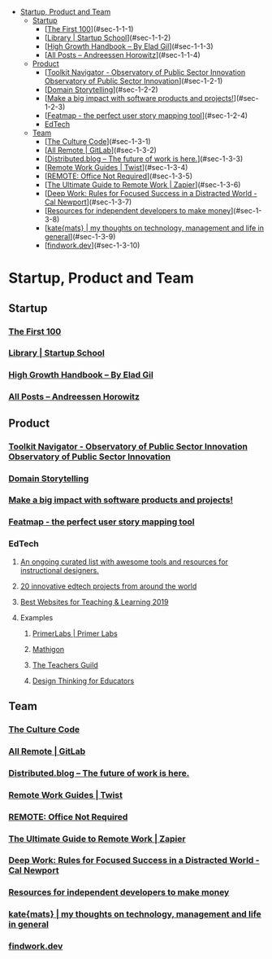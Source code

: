 - [Startup, Product and Team](#sec-1)
  - [Startup](#sec-1-1)
    - [[The First 100](https://first100.yobenlee.com/)](#sec-1-1-1)
    - [[Library | Startup School](https://www.startupschool.org/library)](#sec-1-1-2)
    - [[High Growth Handbook – By Elad Gil](http://growth.eladgil.com/)](#sec-1-1-3)
    - [[All Posts – Andreessen Horowitz](https://a16z.com/posts/)](#sec-1-1-4)
  - [Product](#sec-1-2)
    - [[Toolkit Navigator - Observatory of Public Sector Innovation Observatory of Public Sector Innovation](https://oecd-opsi.org/toolkit-navigator/)](#sec-1-2-1)
    - [[Domain Storytelling](https://www.domainstorytelling.org/)](#sec-1-2-2)
    - [[Make a big impact with software products and projects!](https://www.impactmapping.org/)](#sec-1-2-3)
    - [[Featmap - the perfect user story mapping tool](https://www.featmap.com/)](#sec-1-2-4)
    - [EdTech](#sec-1-2-5)
  - [Team](#sec-1-3)
    - [[The Culture Code](http://danielcoyle.com/the-culture-code/)](#sec-1-3-1)
    - [[All Remote | GitLab](https://about.gitlab.com/company/culture/all-remote/)](#sec-1-3-2)
    - [[Distributed.blog – The future of work is here.](https://distributed.blog/)](#sec-1-3-3)
    - [[Remote Work Guides | Twist](https://twist.com/remote-work-guides/)](#sec-1-3-4)
    - [[REMOTE: Office Not Required](https://basecamp.com/books/remote)](#sec-1-3-5)
    - [[The Ultimate Guide to Remote Work | Zapier](https://zapier.com/learn/remote-work/)](#sec-1-3-6)
    - [[Deep Work: Rules for Focused Success in a Distracted World - Cal Newport](http://www.calnewport.com/books/deep-work/)](#sec-1-3-7)
    - [[Resources for independent developers to make money](https://github.com/mezod/awesome-indie)](#sec-1-3-8)
    - [[kate{mats} | my thoughts on technology, management and life in general](http://katemats.com/)](#sec-1-3-9)
    - [[findwork.dev](https://findwork.dev/)](#sec-1-3-10)

# Startup, Product and Team<a id="sec-1"></a>

## Startup<a id="sec-1-1"></a>

### [The First 100](https://first100.yobenlee.com/)<a id="sec-1-1-1"></a>

### [Library | Startup School](https://www.startupschool.org/library)<a id="sec-1-1-2"></a>

### [High Growth Handbook – By Elad Gil](http://growth.eladgil.com/)<a id="sec-1-1-3"></a>

### [All Posts – Andreessen Horowitz](https://a16z.com/posts/)<a id="sec-1-1-4"></a>

## Product<a id="sec-1-2"></a>

### [Toolkit Navigator - Observatory of Public Sector Innovation Observatory of Public Sector Innovation](https://oecd-opsi.org/toolkit-navigator/)<a id="sec-1-2-1"></a>

### [Domain Storytelling](https://www.domainstorytelling.org/)<a id="sec-1-2-2"></a>

### [Make a big impact with software products and projects!](https://www.impactmapping.org/)<a id="sec-1-2-3"></a>

### [Featmap - the perfect user story mapping tool](https://www.featmap.com/)<a id="sec-1-2-4"></a>

### EdTech<a id="sec-1-2-5"></a>

1.  [An ongoing curated list with awesome tools and resources for instructional designers.](https://github.com/hkalant/awesome-edtech-tools)

2.  [20 innovative edtech projects from around the world](https://blogs.worldbank.org/edutech/20-innovative-edtech-projects-around-world)

3.  [Best Websites for Teaching & Learning 2019](https://standards.aasl.org/project/bw19/)

4.  Examples

    1.  [PrimerLabs | Primer Labs](https://www.primerlabs.io/)

    2.  [Mathigon](https://mathigon.org/)

    3.  [The Teachers Guild](https://www.teachersguild.org/)

    4.  [Design Thinking for Educators](https://designthinkingforeducators.com/)

## Team<a id="sec-1-3"></a>

### [The Culture Code](http://danielcoyle.com/the-culture-code/)<a id="sec-1-3-1"></a>

### [All Remote | GitLab](https://about.gitlab.com/company/culture/all-remote/)<a id="sec-1-3-2"></a>

### [Distributed.blog – The future of work is here.](https://distributed.blog/)<a id="sec-1-3-3"></a>

### [Remote Work Guides | Twist](https://twist.com/remote-work-guides/)<a id="sec-1-3-4"></a>

### [REMOTE: Office Not Required](https://basecamp.com/books/remote)<a id="sec-1-3-5"></a>

### [The Ultimate Guide to Remote Work | Zapier](https://zapier.com/learn/remote-work/)<a id="sec-1-3-6"></a>

### [Deep Work: Rules for Focused Success in a Distracted World - Cal Newport](http://www.calnewport.com/books/deep-work/)<a id="sec-1-3-7"></a>

### [Resources for independent developers to make money](https://github.com/mezod/awesome-indie)<a id="sec-1-3-8"></a>

### [kate{mats} | my thoughts on technology, management and life in general](http://katemats.com/)<a id="sec-1-3-9"></a>

### [findwork.dev](https://findwork.dev/)<a id="sec-1-3-10"></a>
